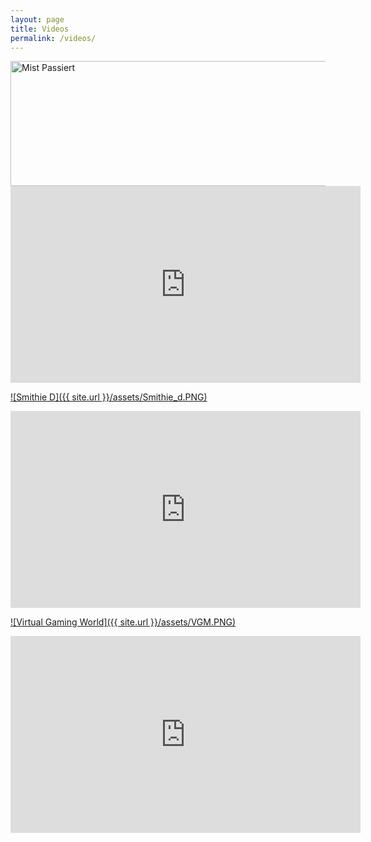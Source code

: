 ```yaml
---
layout: page
title: Videos
permalink: /videos/
---
```


<a href="https://www.youtube.com/user/MistPassiert">
<img src="{{ site.url }}/assets/MistPassiert.PNG" alt="Mist Passiert" width="560" height="200" border="0">

<iframe width="560" height="315" src="https://www.youtube.com/embed/eLs6BMIvXL0" frameborder="0" allowfullscreen></iframe>


![Smithie D]({{ site.url }}/assets/Smithie_d.PNG)

<iframe width="560" height="315" src="https://www.youtube.com/embed/QPRSexnKbw0" frameborder="0" allowfullscreen></iframe>


![Virtual Gaming World]({{ site.url }}/assets/VGM.PNG)

<iframe width="560" height="315" src="https://www.youtube.com/embed/WD2IeqUCaOU" frameborder="0" allowfullscreen></iframe>
